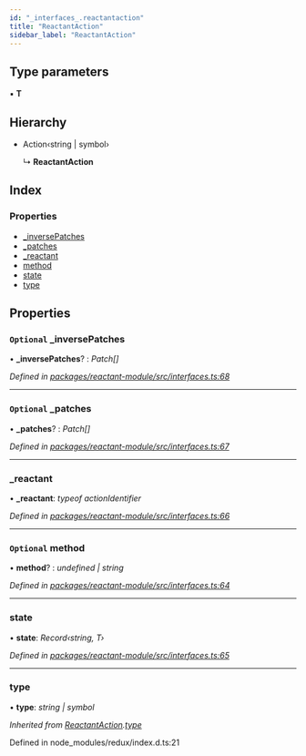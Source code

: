 ```yaml
---
id: "_interfaces_.reactantaction"
title: "ReactantAction"
sidebar_label: "ReactantAction"
---
```


## Type parameters

▪ **T**

## Hierarchy

* Action‹string | symbol›

  ↳ **ReactantAction**

## Index

### Properties

* [_inversePatches](_interfaces_.reactantaction.md#optional-_inversepatches)
* [_patches](_interfaces_.reactantaction.md#optional-_patches)
* [_reactant](_interfaces_.reactantaction.md#_reactant)
* [method](_interfaces_.reactantaction.md#optional-method)
* [state](_interfaces_.reactantaction.md#state)
* [type](_interfaces_.reactantaction.md#type)

## Properties

### `Optional` _inversePatches

• **_inversePatches**? : *Patch[]*

*Defined in [packages/reactant-module/src/interfaces.ts:68](https://github.com/unadlib/reactant/blob/026b5f7/packages/reactant-module/src/interfaces.ts#L68)*

___

### `Optional` _patches

• **_patches**? : *Patch[]*

*Defined in [packages/reactant-module/src/interfaces.ts:67](https://github.com/unadlib/reactant/blob/026b5f7/packages/reactant-module/src/interfaces.ts#L67)*

___

###  _reactant

• **_reactant**: *typeof actionIdentifier*

*Defined in [packages/reactant-module/src/interfaces.ts:66](https://github.com/unadlib/reactant/blob/026b5f7/packages/reactant-module/src/interfaces.ts#L66)*

___

### `Optional` method

• **method**? : *undefined | string*

*Defined in [packages/reactant-module/src/interfaces.ts:64](https://github.com/unadlib/reactant/blob/026b5f7/packages/reactant-module/src/interfaces.ts#L64)*

___

###  state

• **state**: *Record‹string, T›*

*Defined in [packages/reactant-module/src/interfaces.ts:65](https://github.com/unadlib/reactant/blob/026b5f7/packages/reactant-module/src/interfaces.ts#L65)*

___

###  type

• **type**: *string | symbol*

*Inherited from [ReactantAction](_interfaces_.reactantaction.md).[type](_interfaces_.reactantaction.md#type)*

Defined in node_modules/redux/index.d.ts:21
